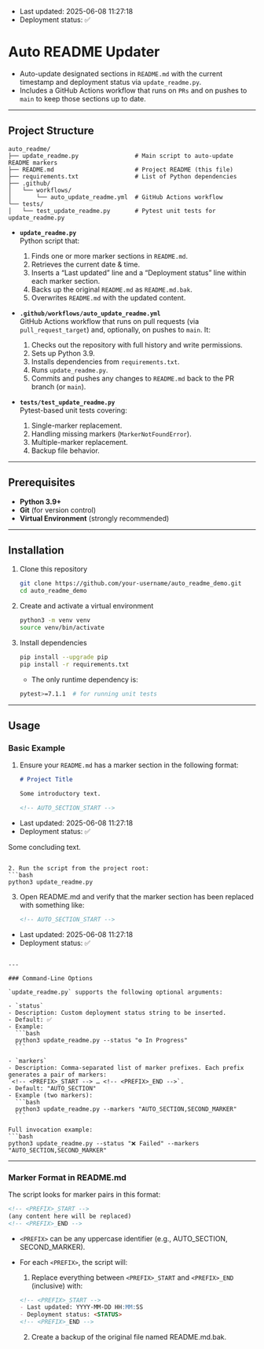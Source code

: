<!-- AUTO_SECTION_START -->
- Last updated: 2025-06-08 11:27:18
- Deployment status: ✅
<!-- AUTO_SECTION_END -->

# Auto README Updater

- Auto-update designated sections in `README.md` with the current timestamp and deployment status via `update_readme.py`.  
- Includes a GitHub Actions workflow that runs on `PRs` and on pushes to `main` to keep those sections up to date.

---

## Project Structure

```
auto_readme/
├── update_readme.py                # Main script to auto-update README markers
├── README.md                       # Project README (this file)
├── requirements.txt                # List of Python dependencies
├── .github/
│   └── workflows/
│       └── auto_update_readme.yml  # GitHub Actions workflow
└── tests/
│   └── test_update_readme.py       # Pytest unit tests for update_readme.py
```

- **`update_readme.py`**  
  Python script that:
  1. Finds one or more marker sections in `README.md`.
  2. Retrieves the current date & time.
  3. Inserts a “Last updated” line and a “Deployment status” line within each marker section.
  4. Backs up the original `README.md` as `README.md.bak`.
  5. Overwrites `README.md` with the updated content.

- **`.github/workflows/auto_update_readme.yml`**  
  GitHub Actions workflow that runs on pull requests (via `pull_request_target`) and, optionally, on pushes to `main`. It:
  1. Checks out the repository with full history and write permissions.
  2. Sets up Python 3.9.
  3. Installs dependencies from `requirements.txt`.
  4. Runs `update_readme.py`.
  5. Commits and pushes any changes to `README.md` back to the PR branch (or `main`).

- **`tests/test_update_readme.py`**  
  Pytest-based unit tests covering:
  1. Single-marker replacement.
  2. Handling missing markers (`MarkerNotFoundError`).
  3. Multiple-marker replacement.
  4. Backup file behavior.

---

## Prerequisites

- **Python 3.9+**  
- **Git** (for version control)  
- **Virtual Environment** (strongly recommended)  

---

## Installation

1. Clone this repository
   ```bash
   git clone https://github.com/your-username/auto_readme_demo.git
   cd auto_readme_demo
   ```

2. Create and activate a virtual environment
   ```bash
   python3 -m venv venv
   source venv/bin/activate
   ```

3. Install dependencies
   ```bash
   pip install --upgrade pip
   pip install -r requirements.txt
   ```
   - The only runtime dependency is:
   ```bash
   pytest>=7.1.1  # for running unit tests
   ```

---

## Usage

### Basic Example

1. Ensure your `README.md` has a marker section in the following format:

   ```markdown
   # Project Title

   Some introductory text.

   <!-- AUTO_SECTION_START -->
- Last updated: 2025-06-08 11:27:18
- Deployment status: ✅
<!-- AUTO_SECTION_END -->

   Some concluding text.
   ```

2. Run the script from the project root:
   ```bash
   python3 update_readme.py
   ```

3. Open README.md and verify that the marker section has been replaced with something like:

   ```markdown
   <!-- AUTO_SECTION_START -->
- Last updated: 2025-06-08 11:27:18
- Deployment status: ✅
<!-- AUTO_SECTION_END -->
   ```

---

### Command-Line Options

`update_readme.py` supports the following optional arguments:

- `status`
  - Description: Custom deployment status string to be inserted.
  - Default: ✅
  - Example:
     ```bash
     python3 update_readme.py --status "⚙️ In Progress"
     ```

- `markers`
  - Description: Comma-separated list of marker prefixes. Each prefix generates a pair of markers:
`<!-- <PREFIX>_START --> … <!-- <PREFIX>_END -->`.
  - Default: "AUTO_SECTION"
  - Example (two markers):
     ```bash
     python3 update_readme.py --markers "AUTO_SECTION,SECOND_MARKER"
     ```

Full invocation example:
```bash
python3 update_readme.py --status "❌ Failed" --markers "AUTO_SECTION,SECOND_MARKER"
```

---

### Marker Format in README.md

The script looks for marker pairs in this format:

```markdown
<!-- <PREFIX>_START -->
(any content here will be replaced)
<!-- <PREFIX>_END -->
```

- `<PREFIX>` can be any uppercase identifier (e.g., AUTO_SECTION, SECOND_MARKER).
- For each `<PREFIX>`, the script will:
	1. Replace everything between `<PREFIX>_START` and `<PREFIX>_END` (inclusive) with:
   ```markdown
   <!-- <PREFIX>_START -->
   - Last updated: YYYY-MM-DD HH:MM:SS
   - Deployment status: <STATUS>
   <!-- <PREFIX>_END -->
   ```

	2. Create a backup of the original file named README.md.bak.
